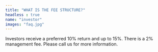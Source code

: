 ```yaml
---
title: "WHAT IS THE FEE STRUCTURE?"
headless : true
name: "investor"
images: "faq.jpg"
---
```

Investors receive a preferred 10% return and up to 15%.  There is a 2% management fee.  Please call us for more information.
